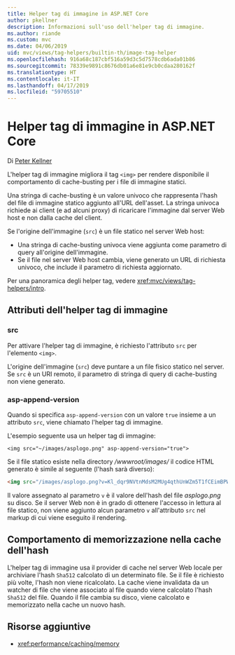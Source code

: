 ```yaml
---
title: Helper tag di immagine in ASP.NET Core
author: pkellner
description: Informazioni sull'uso dell'helper tag di immagine.
ms.author: riande
ms.custom: mvc
ms.date: 04/06/2019
uid: mvc/views/tag-helpers/builtin-th/image-tag-helper
ms.openlocfilehash: 916a68c187cbf516a59d3c5d7578cdb6ada01b86
ms.sourcegitcommit: 78339e9891c8676db01a6e81e9cb0cdaa280162f
ms.translationtype: HT
ms.contentlocale: it-IT
ms.lasthandoff: 04/17/2019
ms.locfileid: "59705510"
---
```

# <a name="image-tag-helper-in-aspnet-core"></a>Helper tag di immagine in ASP.NET Core

Di [Peter Kellner](http://peterkellner.net)

L'helper tag di immagine migliora il tag `<img>` per rendere disponibile il comportamento di cache-busting per i file di immagine statici.

Una stringa di cache-busting è un valore univoco che rappresenta l'hash del file di immagine statico aggiunto all'URL dell'asset. La stringa univoca richiede ai client (e ad alcuni proxy) di ricaricare l'immagine dal server Web host e non dalla cache del client.

Se l'origine dell'immagine (`src`) è un file statico nel server Web host:

* Una stringa di cache-busting univoca viene aggiunta come parametro di query all'origine dell'immagine.
* Se il file nel server Web host cambia, viene generato un URL di richiesta univoco, che include il parametro di richiesta aggiornato.

Per una panoramica degli helper tag, vedere <xref:mvc/views/tag-helpers/intro>.

## <a name="image-tag-helper-attributes"></a>Attributi dell'helper tag di immagine

### <a name="src"></a>src

Per attivare l'helper tag di immagine, è richiesto l'attributo `src` per l'elemento `<img>`.

L'origine dell'immagine (`src`) deve puntare a un file fisico statico nel server. Se `src` è un URI remoto, il parametro di stringa di query di cache-busting non viene generato.

### <a name="asp-append-version"></a>asp-append-version

Quando si specifica `asp-append-version` con un valore `true` insieme a un attributo `src`, viene chiamato l'helper tag di immagine.

L'esempio seguente usa un helper tag di immagine:

```cshtml
<img src="~/images/asplogo.png" asp-append-version="true">
```

Se il file statico esiste nella directory */wwwroot/images/* il codice HTML generato è simile al seguente (l'hash sarà diverso):

```html
<img src="/images/asplogo.png?v=Kl_dqr9NVtnMdsM2MUg4qthUnWZm5T1fCEimBPWDNgM">
```

Il valore assegnato al parametro `v` è il valore dell'hash del file *asplogo.png* su disco. Se il server Web non è in grado di ottenere l'accesso in lettura al file statico, non viene aggiunto alcun parametro `v` all'attributo `src` nel markup di cui viene eseguito il rendering.

## <a name="hash-caching-behavior"></a>Comportamento di memorizzazione nella cache dell'hash

L'helper tag di immagine usa il provider di cache nel server Web locale per archiviare l'hash `Sha512` calcolato di un determinato file. Se il file è richiesto più volte, l'hash non viene ricalcolato. La cache viene invalidata da un watcher di file che viene associato al file quando viene calcolato l'hash `Sha512` del file. Quando il file cambia su disco, viene calcolato e memorizzato nella cache un nuovo hash.

## <a name="additional-resources"></a>Risorse aggiuntive

* <xref:performance/caching/memory>
